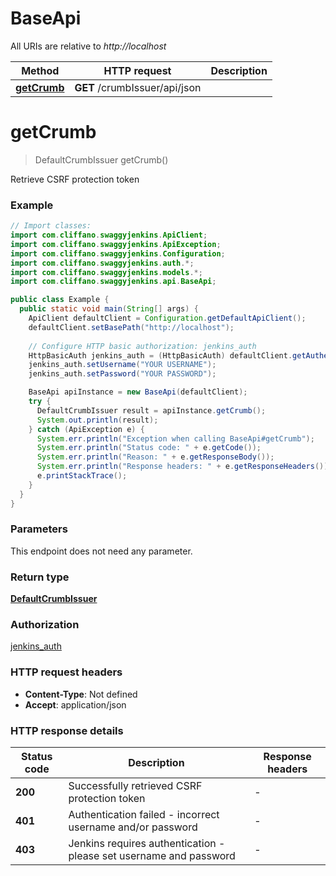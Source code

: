 # BaseApi

All URIs are relative to *http://localhost*

Method | HTTP request | Description
------------- | ------------- | -------------
[**getCrumb**](BaseApi.md#getCrumb) | **GET** /crumbIssuer/api/json | 


<a name="getCrumb"></a>
# **getCrumb**
> DefaultCrumbIssuer getCrumb()



Retrieve CSRF protection token

### Example
```java
// Import classes:
import com.cliffano.swaggyjenkins.ApiClient;
import com.cliffano.swaggyjenkins.ApiException;
import com.cliffano.swaggyjenkins.Configuration;
import com.cliffano.swaggyjenkins.auth.*;
import com.cliffano.swaggyjenkins.models.*;
import com.cliffano.swaggyjenkins.api.BaseApi;

public class Example {
  public static void main(String[] args) {
    ApiClient defaultClient = Configuration.getDefaultApiClient();
    defaultClient.setBasePath("http://localhost");
    
    // Configure HTTP basic authorization: jenkins_auth
    HttpBasicAuth jenkins_auth = (HttpBasicAuth) defaultClient.getAuthentication("jenkins_auth");
    jenkins_auth.setUsername("YOUR USERNAME");
    jenkins_auth.setPassword("YOUR PASSWORD");

    BaseApi apiInstance = new BaseApi(defaultClient);
    try {
      DefaultCrumbIssuer result = apiInstance.getCrumb();
      System.out.println(result);
    } catch (ApiException e) {
      System.err.println("Exception when calling BaseApi#getCrumb");
      System.err.println("Status code: " + e.getCode());
      System.err.println("Reason: " + e.getResponseBody());
      System.err.println("Response headers: " + e.getResponseHeaders());
      e.printStackTrace();
    }
  }
}
```

### Parameters
This endpoint does not need any parameter.

### Return type

[**DefaultCrumbIssuer**](DefaultCrumbIssuer.md)

### Authorization

[jenkins_auth](../README.md#jenkins_auth)

### HTTP request headers

 - **Content-Type**: Not defined
 - **Accept**: application/json

### HTTP response details
| Status code | Description | Response headers |
|-------------|-------------|------------------|
**200** | Successfully retrieved CSRF protection token |  -  |
**401** | Authentication failed - incorrect username and/or password |  -  |
**403** | Jenkins requires authentication - please set username and password |  -  |

